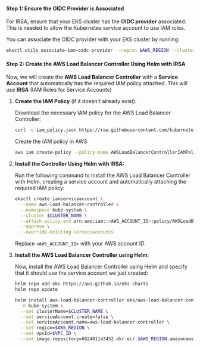 

#### **Step 1: Ensure the OIDC Provider is Associated**

For IRSA, ensure that your EKS cluster has the **OIDC provider** associated. This is needed to allow the Kubernetes service account to use IAM roles.

You can associate the OIDC provider with your EKS cluster by running:

```bash
eksctl utils associate-iam-oidc-provider --region $AWS_REGION --cluster $CLUSTER_NAME --approve
```

#### **Step 2: Create the AWS Load Balancer Controller Using Helm with IRSA**

Now, we will create the **AWS Load Balancer Controller** with a **Service Account** that automatically has the required IAM policy attached. This will use **IRSA** (IAM Roles for Service Accounts)

1. **Create the IAM Policy** (if it doesn't already exist):

   Download the necessary IAM policy for the AWS Load Balancer Controller:

   ```bash
   curl -o iam_policy.json https://raw.githubusercontent.com/kubernetes-sigs/aws-load-balancer-controller/main/docs/install/iam_policy.json
   ```

   Create the IAM policy in AWS:

   ```bash
   aws iam create-policy --policy-name AWSLoadBalancerControllerIAMPolicy --policy-document file://iam_policy.json
   ```

2. **Install the Controller Using Helm with IRSA:**

   Run the following command to install the AWS Load Balancer Controller with Helm, creating a service account and automatically attaching the required IAM policy:

   ```bash
   eksctl create iamserviceaccount \
     --name aws-load-balancer-controller \
     --namespace kube-system \
     --cluster $CLUSTER_NAME \
     --attach-policy-arn arn:aws:iam::<AWS_ACCOUNT_ID>:policy/AWSLoadBalancerControllerIAMPolicy \
     --approve \
     --override-existing-serviceaccounts
   ```

   Replace `<AWS_ACCOUNT_ID>` with your AWS account ID.

3. **Install the AWS Load Balancer Controller using Helm**:

   Now, install the AWS Load Balancer Controller using Helm and specify that it should use the service account we just created:

   ```bash
   helm repo add eks https://aws.github.io/eks-charts
   helm repo update

   helm install aws-load-balancer-controller eks/aws-load-balancer-controller \
     -n kube-system \
     --set clusterName=$CLUSTER_NAME \
     --set serviceAccount.create=false \
     --set serviceAccount.name=aws-load-balancer-controller \
     --set region=$AWS_REGION \
     --set vpcId=$VPC_ID \
     --set image.repository=602401143452.dkr.ecr.$AWS_REGION.amazonaws.com/amazon/aws-load-balancer-controller
   ```